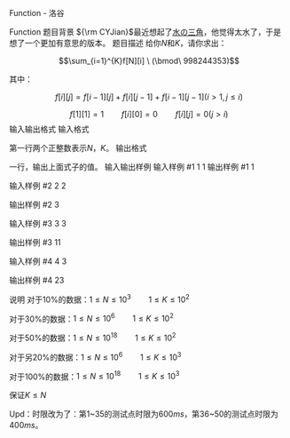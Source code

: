 



Function - 洛谷














Function
题目背景
${\rm CYJian}$最近想起了[水の三角](https://www.luogu.org/problemnew/show/P5014)，他觉得太水了，于是想了一个更加有意思的版本。
题目描述
给你$N$和$K$，请你求出：

$$\sum_{i=1}^{K}f[N][i] \ (\bmod\ 998244353)$$

其中：

$$f[i][j]=f[i-1][j]+f[i][j-1]+f[i-1][j-1](i>1,j \leq i)$$

$$f[1][1] = 1 \qquad f[i][0] = 0 \qquad f[i][j]=0(j>i)$$
输入输出格式
输入格式

第一行两个正整数表示$N$，$K$。
输出格式

一行，输出上面式子的值。
输入输出样例
输入样例 #1
1 1
输出样例 #1
1

输入样例 #2
2 2

输出样例 #2
3

输入样例 #3
3 3

输出样例 #3
11

输入样例 #4
4 3

输出样例 #4
23

说明
对于$10\%$的数据：$1 \leq N \leq 10^3 \qquad 1 \leq K \leq 10^2$

对于$30\%$的数据：$1 \leq N \leq 10^6 \qquad 1 \leq K \leq 10^2$

对于$50\%$的数据：$1 \leq N \leq 10^{18} \qquad 1 \leq K \leq 10^2$

对于另$20\%$的数据：$1 \leq N \leq 10^6 \qquad 1 \leq K \leq 10^3$

对于$100\%$的数据：$1 \leq N \leq 10^{18} \qquad 1 \leq K \leq 10^3$

保证$K \leq N$

Upd：时限改为了：第$1$~$35$的测试点时限为$600ms$，第$36$~$50$的测试点时限为$400ms$。






